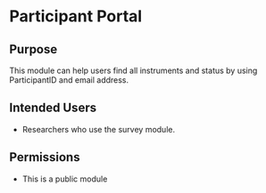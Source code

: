 # Participant Portal

## Purpose

This module can help users find all instruments and status by using ParticipantID and email address.

## Intended Users

- Researchers who use the survey module.


## Permissions

- This is a public module

